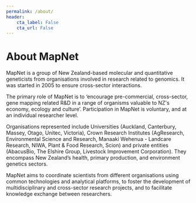 ```yaml
---
permalink: /about/
header:
    cta_label: False
    cta_url: False
---
```


<span></span>

# About MapNet

MapNet is a group of New Zealand-based molecular and quantitative geneticists 
from organisations involved in research related to genomics. It was started in 2005 to 
ensure cross-sector interactions.

The primary role of MapNet is to ‘encourage pre-commercial, cross-sector, 
gene mapping related R&D in a range of organisms valuable to NZ's economy, 
ecology and culture’.  Participation in MapNet is voluntary, and at an 
individual researcher level. 

Organisations represented include Universities (Auckland, Canterbury, Massey, 
Otago, Unitec, Victoria), Crown Research Institutes (AgResearch, Environmental 
Science and Research, Manaaki Wehenua - Landcare Research, NIWA, Plant & Food 
Research, Scion) and private entities (AbacusBio, The Elshire Group, Livestock 
Improvement Corporation). They encompass New Zealand’s health, primary production, 
and environment genetics sectors. 

MapNet aims to coordinate scientists from different 
organisations using common technologies and analytical platforms, to foster the 
development of multidisciplinary and cross-sector research projects, and to facilitate 
knowledge exchange between researchers.

